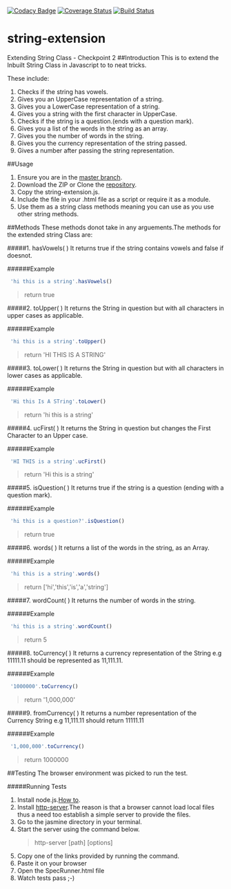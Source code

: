[![Codacy Badge](https://api.codacy.com/project/badge/Grade/1ccc1a36744248d183de8290e1032f31)](https://www.codacy.com/app/esther-kahindi/string-extension?utm_source=github.com&amp;utm_medium=referral&amp;utm_content=andela-ekahindi/string-extension&amp;utm_campaign=Badge_Grade)
[![Coverage Status](https://coveralls.io/repos/github/andela-ekahindi/string-extension/badge.svg?branch=develop)](https://coveralls.io/github/andela-ekahindi/string-extension?branch=develop)
[![Build Status](https://travis-ci.org/andela-ekahindi/string-extension.svg?branch=develop)](https://travis-ci.org/andela-ekahindi/string-extension)

# string-extension
Extending String Class - Checkpoint 2
##Introduction
This is to extend the Inbuilt String Class in Javascript to to neat tricks.

These include:

1. Checks if the string has vowels.
2. Gives you an UpperCase representation of a string.
3. Gives you a LowerCase representation of a string.
4. Gives you a string with the first character in UpperCase.
5. Checks if the string is a question.(ends with a question mark).
6. Gives you a list of the words in the string as an array.
7. Gives you the number of words in the string.
8. Gives you the currency representation of the string passed.
9. Gives a number after passing the string representation.


##Usage
1. Ensure you are in the [master branch](https://github.com/andela-ekahindi/inverted-index/tree/master).
2. Download the ZIP or Clone the [repository](https://github.com/andela-ekahindi/inverted-index.git).
3. Copy the string-extension.js.
4. Include the file in your .html file as a script or require it as a module.
5. Use them as a string class methods meaning you can use as you use other string methods.

##Methods
These methods donot take in any arguements.The methods for the extended string Class are:


#####1. hasVowels( )
It returns true if the string contains vowels and false if doesnot.

######Example
```javascript
 'hi this is a string'.hasVowels()     
```
>  return true

#####2. toUpper( )
It returns the String in question but with all characters in upper cases as applicable.

######Example
```javascript
 'hi this is a string'.toUpper()      
```
>  return 'HI THIS IS A STRING'

#####3. toLower( )
It returns the String in question but with all characters in lower cases as applicable.

######Example
```javascript
 'Hi this Is A STring'.toLower()      
```
 >  return 'hi this is a string'

#####4. ucFirst( )
It returns the String in question but changes the First Character to an Upper case.

######Example
```javascript
 'HI THIS is a string'.ucFirst()      
```
>  return 'Hi this is a string'

#####5. isQuestion( )
It returns true if the string is a question (ending with a question mark).

######Example
```javascript
 'hi this is a question?'.isQuestion()      
```
>  return true

#####6. words( )
It returns a list of the words in the string, as an Array. 

######Example
```javascript
 'hi this is a string'.words()      
```
>   return ['hi','this','is','a','string']

#####7. wordCount( )
It returns the number of words in the string. 

######Example
```javascript
 'hi this is a string'.wordCount()     
```
>  return 5

#####8. toCurrency( )
It returns a currency representation of the String e.g 11111.11 should be represented as 11,111.11.

######Example
```javascript
 '1000000'.toCurrency()  
```
>  return '1,000,000'

#####9. fromCurrency( )
It returns a number representation of the Currency String e.g 11,111.11 should return 11111.11

######Example
```javascript
 '1,000,000'.toCurrency()
```      
>   return 1000000


##Testing
The browser environment was picked to run the test. 

#####Running Tests
1. Install node.js.[How to](https://nodejs.org/en/).
2. Install [http-server](https://github.com/indexzero/http-server).The reason is that a browser cannot load local files thus a need too establish a simple server to provide the files.
3. Go to the jasmine directory in your terminal.
4. Start the server using the command below.
    > http-server [path] [options]
5. Copy one of the links provided by running the command.
6. Paste it on your browser
7. Open the SpecRunner.html file
8. Watch tests pass ;-)
